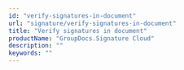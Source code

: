 ```yaml
---
id: "verify-signatures-in-document"
url: "signature/verify-signatures-in-document"
title: "Verify signatures in document"
productName: "GroupDocs.Signature Cloud"
description: ""
keywords: ""
---
```


